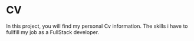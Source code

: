 # CV
In this project, you will find my personal Cv information. The skills i have to fullfill my job as a FullStack developer.
